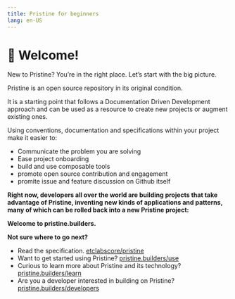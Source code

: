 ```yaml
---
title: Pristine for beginners
lang: en-US
---
```


# 👋 Welcome!

New to Pristine? You’re in the right place. Let’s start with the big picture.

Pristine is an open source repository in its original condition.

It is a starting point that follows a Documentation Driven Development approach and can be used as a resource to create new projects or augment existing ones.

Using conventions, documentation and specifications within your project make it easier to:

- Communicate the problem you are solving
- Ease project onboarding
- build and use composable tools
- promote open source contribution and engagement
- promite issue and feature discussion on Github itself

**Right now, developers all over the world are building projects that take advantage of Pristine, inventing new kinds of applications and patterns, many of which can be rolled back into a new Pristine project:**

**Welcome to pristine.builders.**

**Not sure where to go next?**

- Read the specification. [etclabscore/pristine](https://github.com/etclabscore/pristine)
- Want to get started using Pristine? [pristine.builders/use](/use/)
- Curious to learn more about Pristine and its technology? [pristine.builders/learn](/learn/)
- Are you a developer interested in building on Pristine? [pristine.builders/developers](/developers/)
